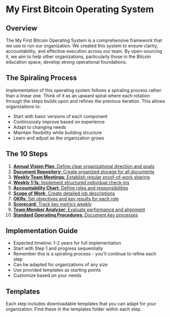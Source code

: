 # My First Bitcoin Operating System

## Overview
The My First Bitcoin Operating System is a comprehensive framework that we use to run our organization. We created this system to ensure clarity, accountability, and effective execution across our team. By open-sourcing it, we aim to help other organizations, particularly those in the Bitcoin education space, develop strong operational foundations.

## The Spiraling Process

Implementation of this operating system follows a spiraling process rather than a linear one. Think of it as an upward spiral where each rotation through the steps builds upon and refines the previous iteration. This allows organizations to:
- Start with basic versions of each component
- Continuously improve based on experience
- Adapt to changing needs
- Maintain flexibility while building structure
- Learn and adjust as the organization grows

## The 10 Steps
1. [**Annual Vision Plan**: Define clear organizational direction and goals](https://github.com/MyFirstBitcoin/OS-Everything/tree/587f25002295ed3cdc5b92344e4012db8119de0b/Operations%20%26%20Fundraising/Internal%20Docs/Operating%20System/Step%201%3A%20Annual%20Vision%20Plan)
2. [**Document Repository**: Create organized storage for all documents](https://github.com/MyFirstBitcoin/OS-Everything/tree/0ede98fd3e6beffb465a65523ae5b78cf0b12a28/Operations%20%26%20Fundraising/Internal%20Docs/Operating%20System/Step%202%3A%20Document%20Repository%20Structure) 
3. [**Weekly Team Meetings**: Establish regular proof-of-work sharing](https://github.com/MyFirstBitcoin/Open-Source-Everything/tree/d349cdc5c1115de768b87861d1d5c678cbf3f5e8/Operations%20%26%20Fundraising/Internal%20Docs/Operating%20System/Step%203%3A%20Weekly%20Team%20Meetings%20(POW))
4. [**Weekly 1:1s**: Implement structured individual check-ins](https://github.com/MyFirstBitcoin/Open-Source-Everything/tree/6a0609b9c863b2a5554aa901c329072a400fbe56/Operations%20%26%20Fundraising/Internal%20Docs/Operating%20System/Step%204%3A%20Weekly%201%3A1s)
5. [**Accountability Chart**: Define roles and responsibilities](https://github.com/MyFirstBitcoin/Open-Source-Everything/tree/27220ef2014e294788914327af254a668cda3aed/Operations%20%26%20Fundraising/Internal%20Docs/Operating%20System/Step%205%3A%20Accountability%20Chart)
6. [**Scope of Work**: Create detailed job descriptions](https://github.com/MyFirstBitcoin/Open-Source-Everything/blob/0d5880327c7bc48e28437eaa808197ed0b8851eb/Operations%20%26%20Fundraising/Internal%20Docs/Operating%20System/Step%206%3A%20Scope%20of%20Work%20Documents%20(SOW)/README.md)
7. [**OKRs**: Set objectives and key results for each role](https://github.com/MyFirstBitcoin/Open-Source-Everything/tree/5f9569983f7c56e7dc63e6035e4d0b14c0596990/Operations%20%26%20Fundraising/Internal%20Docs/Operating%20System/Step%207%3A%20OKRs%20(Objectives%20and%20Key%20Results))
8. [**Scorecard**: Track key metrics weekly](https://github.com/MyFirstBitcoin/Open-Source-Everything/tree/fe52987eeb030fed4e4c41566918f2346ccd9fc3/Operations%20%26%20Fundraising/Internal%20Docs/Operating%20System/Step%208%3A%20Scorecard)
9. [**Team Member Analyzer**: Evaluate performance and alignment]()
10. [**Standard Operating Procedures**: Document key processes]()

## Implementation Guide
- Expected timeline: 1-2 years for full implementation
- Start with Step 1 and progress sequentially
- Remember this is a spiraling process - you'll continue to refine each step
- Can be adapted for organizations of any size
- Use provided templates as starting points
- Customize based on your needs

## Templates
Each step includes downloadable templates that you can adapt for your organization. Find these in the templates folder within each step.

